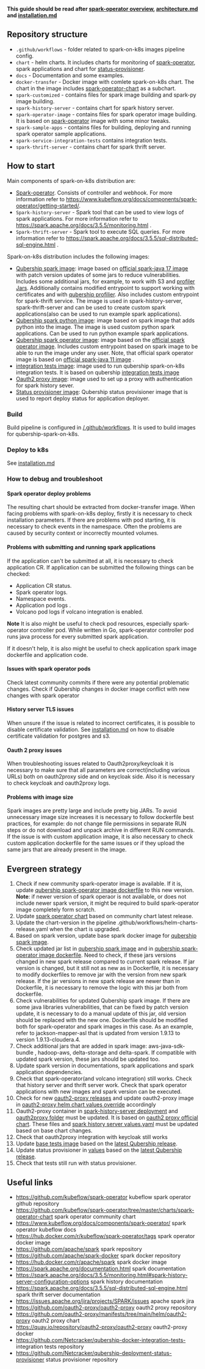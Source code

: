 **This guide should be read after [spark-operator overview](https://www.kubeflow.org/docs/components/spark-operator/overview/), [architecture.md](/docs/public/architecture.md) and [installation.md](/docs/public/installation.md)**

## Repository structure

* `.github/workflows` - folder related to spark-on-k8s images pipeline config.
* `chart` - helm charts. It includes charts for monitoring of [spark-operator](https://github.com/kubeflow/spark-operator), spark applications and chart for [status-provisioner](https://github.com/Netcracker/qubership-deployment-status-provisioner).
* `docs` - Documentation and some examples.
* `docker-transfer` - Docker image with comlete spark-on-k8s chart. The chart in the image includes [spark-operator-chart](https://github.com/kubeflow/spark-operator/tree/master/charts/spark-operator-chart) as a subchart.
* `spark-customized` - contains files for spark image building and spark-py image building.
* `spark-history-server` - contains chart for spark history server.
* `spark-operator-image` - contains files for spark operator image building. It is based on [spark-operator](https://github.com/kubeflow/spark-operator) image with some minor tweaks.
* `spark-sample-apps` - contains files for building, deploying and running spark operator sample applications.
* `spark-service-integration-tests` contains integration tests.
* `spark-thrift-server` - contains chart for spark thrift server.

## How to start

Main components of spark-on-k8s distribution are:

* [Spark-operator](https://github.com/kubeflow/spark-operator). Consists of controller and webhook. For more information refer to https://www.kubeflow.org/docs/components/spark-operator/getting-started/.
* `Spark-history-server` - Spark tool that can be used to view logs of spark applications. For more information refer to https://spark.apache.org/docs/3.5.5/monitoring.html .
* `Spark-thrift-server` - Spark tool to execute SQL queries. For more information refer to https://spark.apache.org/docs/3.5.5/sql-distributed-sql-engine.html .

Spark-on-k8s distribution includes the following images:

* [Qubership spark image](/spark-customized/Dockerfile): image based on [official spark-java 17 image](https://github.com/apache/spark-docker/tree/master/3.5.5/scala2.12-java17-ubuntu) with patch version updates of some jars to reduce vulnerabilities. Includes some additional jars, for example, to work with S3 and [profiler Jars](https://github.com/Netcracker/qubership-profiler-agent). Additionally contains modified entrypoint to support working with certificates and with [qubership profilier](https://github.com/Netcracker/qubership-profiler-agent). Also includes custom entrypoint for spark-thrift service. The image is used in spark-history-server, spark-thrift-server and can be used to create custom spark applications(also can be used to run example spark applications).
* [Qubership spark python image](/spark-customized/py/Dockerfile): image based on spark image that adds python into the image. The image is used custom python spark applications. Can be used to run python example spark applications.
* [Qubership spark operator image](/spark-operator-image/Dockerfile): image based on the [official spark operator image](https://hub.docker.com/r/kubeflow/spark-operator/). Includes custom entrypoint based on spark image to be able to run the image under any user. Note, that official spark operator image is based on [official spark-java 11 image](https://github.com/apache/spark-docker/tree/master/3.5.5/scala2.12-java11-ubuntu) .
* [integration tests image](/spark-service-integration-tests/docker/Dockerfile): image used to run qubership spark-on-k8s integration tests. It is based on qubership [integration tests image](https://github.com/Netcracker/qubership-docker-integration-tests)
* [Oauth2 proxy image](https://github.com/oauth2-proxy/oauth2-proxy/blob/master/Dockerfile): image used to set up a proxy with authentication for spark history sever.
* [Status provisioner image](https://github.com/Netcracker/qubership-deployment-status-provisioner): Qubership status provisioner image that is used to report deploy status for application deployer.



### Build

Build pipeline is configured in [/.github/workflows](/.github/workflows). It is used to build images for qubership-spark-on-k8s.


### Deploy to k8s

See [installation.md](/docs/public/installation.md)

### How to debug and troubleshoot

#### Spark operator deploy problems
The resulting chart should be extracted from docker-transfer image. When facing problems with spark-on-k8s deploy, firstly it is necessary to check installation parameters. If there are problems with pod starting, it is necessary to check events in the namespace. Often the problems are caused by security context or incorrectly mounted volumes.

#### Problems with submitting and running spark applications

If the application can't be submitted at all, it is necessary to check application CR. If application can be submitted the following things can be checked:

* Application CR status.
* Spark operator logs.
* Namespace events.
* Application pod logs .
* Volcano pod logs if volcano integration is enabled.

**Note** It is also might be useful to check pod resources, especially spark-operator controller pod. While written in Go, spark-operator controller pod runs java process for every submitted spark application.

If it doesn't help, it is also might be useful to check application spark image dockerfile and application code.

#### Issues with spark operator pods

Check latest community commits if there were any potential problematic changes. Check if Qubership changes in docker image conflict with new changes with spark operator

#### History server TLS issues 

When unsure if the issue is related to incorrect certificates, it is possible to disable certificate validation. See [installation.md](/docs/public/installation.md) on how to disable certificate validation for postgres and s3.

#### Oauth 2 proxy issues

When troubleshooting issues related to Oauth2proxy/keycloak it is necessary to make sure that all parameters are correct(including various URLs) both on oauth2proxy side and on keycloak side. Also it is necessary to check keycloak and oauth2proxy logs.

#### Problems with image size

Spark images are pretty large and include pretty big JARs. To avoid unnecessary image size increases it is necessary to follow dockerfile best practices, for example: do not change file permissions in separate RUN steps or do not download and unpack archive in different RUN commands. If the issue is with custom application image, it is also necessary to check custom application dockerfile for the same issues or if they upload the same jars that are already present in the image.

## Evergreen strategy

1) Check if new community spark-operator image is available. If it is, update [qubership spark-operator image dockerfile](/spark-operator-image/Dockerfile) to this new version. **Note**: if newer version of spark operaor is not available, or does not include newer spark version, it might be required to build spark-operator image completely form scratch.
2) Update [spark operator chart](/docker-transfer/Dockerfile) based on community chart latest release.
3) Update the chart-version in the pipeline .github/workflows/helm-charts-release.yaml when the chart is upgraded.
4) Based on spark version, update base spark docker image for [qubership spark image](/spark-customized/Dockerfile).
5) Check updated jar list in [qubership spark image](/spark-customized/Dockerfile) and in [qubership spark-operator image dockerfile](/spark-operator-image/Dockerfile). Need to check, if these jars versions changed in new spark release compared to current spark release. If jar version is changed, but it still not as new as in Dockerfile, it is necessary to modify dockerfiles to remove jar with the version from new spark release. If the jar versions in new spark release are newer than in Dockerfile, it is necessary to remove the logic with this jar both from dockerfile.
6) Check vulnerabilities for updated Qubership spark image. If there are some java libraries vulnerabilities, that can be fixed by patch version update, it is necessary to do a manual update of this jar, old version should be replaced with the new one. Dockerfile should be modified both for spark-operator and spark images in this case. As an example, refer to jackson-mapper-asl that is updated from version 1.9.13 to version 1.9.13-cloudera.4.
7) Check additional jars that are added in spark image: aws-java-sdk-bundle , hadoop-aws, delta-storage and delta-spark. If compatible with updated spark version, these jars should be updated too.
8) Update spark version in documentations, spark applications and spark application dependencies.
9) Check that spark-operator(and volcano integration) still works. Check that history server and thrift server work. Check that spark operator applications with new images and spark version can be executed.
10) Check for new [oauth2-proxy releases](https://github.com/oauth2-proxy/oauth2-proxy/releases) and update oauth2-proxy image in [oauth2-proxy helm chart values override](/spark-history-server/chart/helm/spark-history-server/values.yaml) accordingly
11) Oauth2-proxy container in [spark-history-server deployment](/spark-history-server/chart/helm/spark-history-server/templates/deployment.yaml) and [oauth2proxy folder](/spark-history-server/chart/helm/spark-history-server/templates/oauth2Proxy/) must be updated. It is based on [oauth2 proxy official chart](https://github.com/oauth2-proxy/manifests/tree/main/helm/oauth2-proxy). These files and [spark history server values.yaml](/spark-history-server/chart/helm/spark-history-server/values.yaml) must be updated based on base chart changes.
12) Check that oauth2proxy integration with keycloak still works
13) Update [base tests image](/spark-service-integration-tests/docker/Dockerfile) based on the [latest Qubership release](https://github.com/Netcracker/qubership-docker-integration-tests).
14) Update status provisioner in [values](/chart/helm/spark-on-k8s/values.yaml) based on the [latest Qubership release](https://github.com/Netcracker/qubership-deployment-status-provisioner/releases).
15) Check that tests still run with status provisioner.

## Useful links

* https://github.com/kubeflow/spark-operator kubeflow spark operator github repository
* https://github.com/kubeflow/spark-operator/tree/master/charts/spark-operator-chart spark operator community chart
* https://www.kubeflow.org/docs/components/spark-operator/ spark operator kubeflow docs
* https://hub.docker.com/r/kubeflow/spark-operator/tags spark operator docker image
* https://github.com/apache/spark spark repository
* https://github.com/apache/spark-docker spark docker repository
* https://hub.docker.com/r/apache/spark spark docker image
* https://spark.apache.org/documentation.html spark documentation
* https://spark.apache.org/docs/3.5.5/monitoring.html#spark-history-server-configuration-options spark history documentation
* https://spark.apache.org/docs/3.5.5/sql-distributed-sql-engine.html spark thrift server documentation
* https://issues.apache.org/jira/projects/SPARK/issues apache spark jira
* https://github.com/oauth2-proxy/oauth2-proxy oauth2 proxy repository
* https://github.com/oauth2-proxy/manifests/tree/main/helm/oauth2-proxy oauth2 proxy chart
* https://quay.io/repository/oauth2-proxy/oauth2-proxy oauth2-proxy docker
* https://github.com/Netcracker/qubership-docker-integration-tests- integration tests repository
* https://github.com/Netcracker/qubership-deployment-status-provisioner status provisioner repository